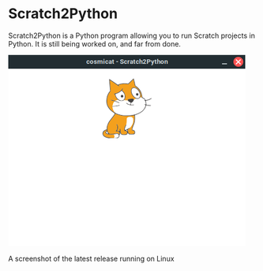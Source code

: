 # Scratch2Python
Scratch2Python is a Python program allowing you to run Scratch projects in Python. It is still being worked on, and far from done.

![Screenshot](screenshot.png)

A screenshot of the latest release running on Linux
